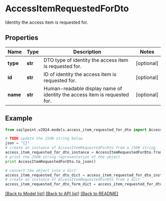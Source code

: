 # AccessItemRequestedForDto

Identity the access item is requested for.

## Properties

Name | Type | Description | Notes
------------ | ------------- | ------------- | -------------
**type** | **str** | DTO type of identity the access item is requested for. | [optional] 
**id** | **str** | ID of identity the access item is requested for. | [optional] 
**name** | **str** | Human-readable display name of identity the access item is requested for. | [optional] 

## Example

```python
from sailpoint.v2024.models.access_item_requested_for_dto import AccessItemRequestedForDto

# TODO update the JSON string below
json = "{}"
# create an instance of AccessItemRequestedForDto from a JSON string
access_item_requested_for_dto_instance = AccessItemRequestedForDto.from_json(json)
# print the JSON string representation of the object
print AccessItemRequestedForDto.to_json()

# convert the object into a dict
access_item_requested_for_dto_dict = access_item_requested_for_dto_instance.to_dict()
# create an instance of AccessItemRequestedForDto from a dict
access_item_requested_for_dto_form_dict = access_item_requested_for_dto.from_dict(access_item_requested_for_dto_dict)
```
[[Back to Model list]](../README.md#documentation-for-models) [[Back to API list]](../README.md#documentation-for-api-endpoints) [[Back to README]](../README.md)


